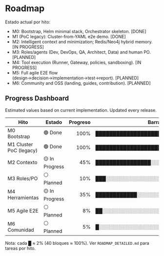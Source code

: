 # Roadmap

Estado actual por hito:

- M0: Bootstrap, Helm minimal stack, Orchestrator skeleton. [DONE]
- M1 (PoC legacy): Cluster-from-YAML e2e demo. [DONE]
- M2: Intelligent context and minimization; Redis/Neo4j hybrid memory. [IN PROGRESS]
- M3: Roles/agents (Dev, DevOps, QA, Architect, Data) and human PO. [PLANNED]
- M4: Tool execution (Runner, Gateway, policies, sandboxing). [IN PROGRESS]
- M5: Full agile E2E flow (design→decision→implementation→test→report). [PLANNED]
- M6: Community and OSS (landing, guides, contribution). [PLANNED]

## Progress Dashboard

Estimated values based on current implementation. Updated every release.

| Hito | Estado | Progreso | Barra |
|------|--------|---------:|-------|
| M0 Bootstrap | 🟢 Done | 100% | ██████████████████████████████████ |
| M1 Cluster PoC (legacy) | 🟢 Done | 100% | ██████████████████████████████████ |
| M2 Contexto | 🟡 In Progress | 45% | ████████████████░░░░░░░░░░░░░░░░░ |
| M3 Roles/PO | ⚪ Planned | 10% | ███░░░░░░░░░░░░░░░░░░░░░░░░░░░░░ |
| M4 Herramientas | 🟡 In Progress | 35% | ████████████░░░░░░░░░░░░░░░░░░░░ |
| M5 Agile E2E | ⚪ Planned | 8% | ██░░░░░░░░░░░░░░░░░░░░░░░░░░░░░░ |
| M6 Comunidad | ⚪ Planned | 5% | █░░░░░░░░░░░░░░░░░░░░░░░░░░░░░░ |

Nota: cada █ ≈ 2% (40 bloques ≈ 100%). Ver `ROADMAP_DETAILED.md` para tareas por hito.
